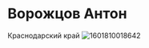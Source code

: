 # Ворожцов Антон
Краснодарский край
![1601810018642](https://user-images.githubusercontent.com/123943377/217510442-3a7ef56e-a537-41ff-b0b1-a768a1109134.jpg)
